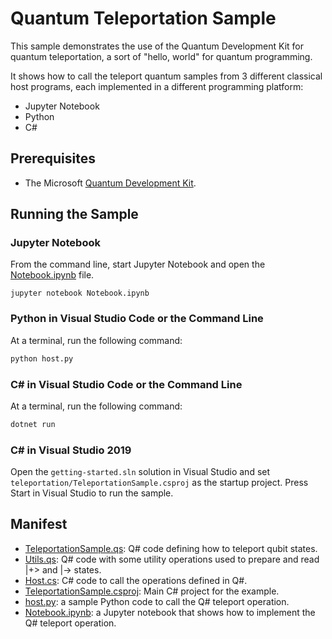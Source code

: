 ﻿---
page_type: sample
languages: [qsharp, python, csharp]
products: [qdk]
---

# Quantum Teleportation Sample #

This sample demonstrates the use of the Quantum Development Kit for quantum teleportation, a sort of "hello, world" for quantum programming.

It shows how to call the teleport quantum samples from 3 different classical host programs, each implemented in a different programming platform:

* Jupyter Notebook
* Python
* C# 

## Prerequisites ##

- The Microsoft [Quantum Development Kit](https://docs.microsoft.com/quantum/install-guide/).

## Running the Sample ##

### Jupyter Notebook ###

From the command line, start Jupyter Notebook and open the [Notebook.ipynb](./Notebook.ipynb) file.

```
jupyter notebook Notebook.ipynb
```

### Python in Visual Studio Code or the Command Line ###

At a terminal, run the following command:

```bash
python host.py
```

### C# in Visual Studio Code or the Command Line ###

At a terminal, run the following command:

```bash
dotnet run
```

### C# in Visual Studio 2019 ###

Open the `getting-started.sln` solution in Visual Studio and set `teleportation/TeleportationSample.csproj` as the startup project.
Press Start in Visual Studio to run the sample.

## Manifest ##

- [TeleportationSample.qs](./TeleportationSample.qs): Q# code defining how to teleport qubit states.
- [Utils.qs](./Utils.qs): Q# code with some utility operations used to prepare and read |+> and |-> states.
- [Host.cs](./Program.cs): C# code to call the operations defined in Q#.
- [TeleportationSample.csproj](./TeleportationSample.csproj): Main C# project for the example.
- [host.py](./host.py): a sample Python code to call the Q# teleport operation.
- [Notebook.ipynb](./Notebook.ipynb): a Jupyter notebook that shows how to implement the Q# teleport operation.
